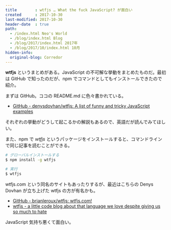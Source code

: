 ```yaml
---
title        : wtfjs … What the fuck JavaScript? が面白い
created      : 2017-10-30
last-modified: 2017-10-30
header-date  : true
path:
  - /index.html Neo's World
  - /blog/index.html Blog
  - /blog/2017/index.html 2017年
  - /blog/2017/10/index.html 10月
hidden-info:
  original-blog: Corredor
---
```


**wtfjs** というまとめがある。JavaScript の不可解な挙動をまとめたものだ。最初は GitHub で知ったのだが、npm でコマンドとしてもインストールできたので紹介。

まずは GitHub。ココの README.md に色々書かれている。

- [GitHub - denysdovhan/wtfjs: A list of funny and tricky JavaScript examples](https://github.com/denysdovhan/wtfjs)

それぞれの挙動がどうして起こるかの解説もあるので、英語だが読んでみてほしい。

また、npm で _wtfjs_ というパッケージをインストールすると、コマンドラインで同じ記事を読むことができる。

```bash
# グローバルインストールする
$ npm install -g wtfjs

# 実行
$ wtfjs
```

wtfjs.com という同名のサイトもあったりするが、最近はこちらの Denys Dovhan が立ち上げた wtfjs の方が有名かも。

- [GitHub - brianleroux/wtfjs: wtfjs.com!](https://github.com/brianleroux/wtfjs)
- [wtfjs - a little code blog about that language we love despite giving us so much to hate](https://wtfjs.com/)

JavaScript 気持ち悪くて面白い。
